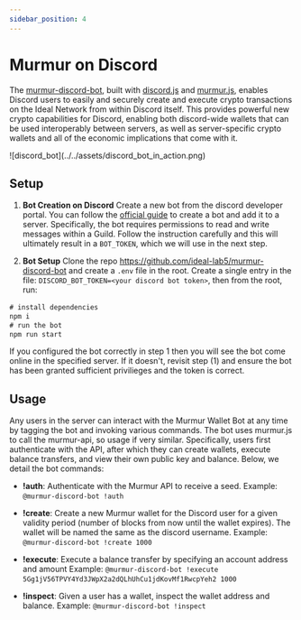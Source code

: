 ```yaml
---
sidebar_position: 4
---
```


# Murmur on Discord

The [murmur-discord-bot](https://github.com/ideal-lab5/murmur-discord-bot), built with [discord.js](https://discord.js.org/) and [murmur.js](https://github.com/ideal-lab5/murmur.js), enables Discord users to easily and securely create and execute crypto transactions on the Ideal Network from within Discord itself. This provides powerful new crypto capabilities for Discord, enabling both discord-wide wallets that can be used interoperably between servers, as well as server-specific crypto wallets and all of the economic implications that come with it. 

<div style={{ textAlign: 'center' }}>
![discord_bot](../../assets/discord_bot_in_action.png)
</div>


## Setup

1. **Bot Creation on Discord**
Create a new bot from the discord developer portal. You can follow the [official guide](https://discord.com/developers/docs/quick-start/getting-started#configuring-your-bot) to create a bot and add it to a server. Specifically, the bot requires permissions to read and write messages within a Guild. Follow the instruction carefully and this will ultimately result in a `BOT_TOKEN`, which we will use in the next step.

2. **Bot Setup**
Clone the repo https://github.com/ideal-lab5/murmur-discord-bot and create a `.env` file in the root. Create a single entry in the file: `DISCORD_BOT_TOKEN=<your discord bot token>`, then from the root, run:

``` shell
# install dependencies
npm i
# run the bot
npm run start
```

If you configured the bot correctly in step 1 then you will see the bot come online in the specified server. If it doesn't, revisit step (1) and ensure the bot has been granted sufficient privilieges and the token is correct.

## Usage

Any users in the server can interact with the Murmur Wallet Bot at any time by tagging the bot and invoking various commands. The bot uses murmur.js to call the murmur-api, so usage if very similar. Specifically, users first authenticate with the API, after which they can create wallets, execute balance transfers, and view their own public key and balance. Below, we detail the bot commands:

- **!auth**: Authenticate with the Murmur API to receive a seed.
Example: `@murmur-discord-bot !auth`

- **!create**: Create a new Murmur wallet for the Discord user for a given validity period (number of blocks from now until the wallet expires). The wallet will be named the same as the discord username. 
Example: `@murmur-discord-bot !create 1000`

- **!execute**: Execute a balance transfer by specifying an account address and amount
Example: `@murmur-discord-bot !execute 5Gg1jV56TPVY4Yd3JWpX2a2dQLhUhCu1jdKovMf1RwcpYeh2 1000`

- **!inspect**: Given a user has a wallet, inspect the wallet address and balance.
Example: `@murmur-discord-bot !inspect`

